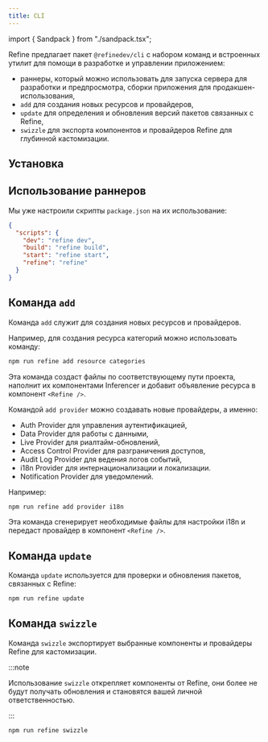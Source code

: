 ```yaml
---
title: CLI
---
```


import { Sandpack } from "./sandpack.tsx";

<Sandpack>

Refine предлагает пакет `@refinedev/cli` с набором команд и встроенных утилит для помощи в разработке и управлении приложением:

- раннеры, который можно использовать для запуска сервера для разработки и предпросмотра, сборки приложения для продакшен-использования,
- `add` для создания новых ресурсов и провайдеров,
- `update` для определения и обновления версий пакетов связанных с Refine,
- `swizzle` для экспорта компонентов и провайдеров Refine для глубинной кастомизации.

## Установка

<InstallPackagesCommand args="@refinedev/cli" />

## Использование раннеров

Мы уже настроили скрипты `package.json` на их использование:

```json title="package.json"
{
  "scripts": {
    "dev": "refine dev",
    "build": "refine build",
    "start": "refine start",
    "refine": "refine"
  }
}
```

## Команда `add`

Команда `add` служит для создания новых ресурсов и провайдеров.

Например, для создания ресурса категорий можно использовать команду:

```sh
npm run refine add resource categories
```

Эта команда создаст файлы по соответствующему пути проекта, наполнит их компонентами Inferencer и добавит объявление ресурса в компонент `<Refine />`.

<VideoInView src="https://refine.ams3.cdn.digitaloceanspaces.com/assets/tutorial/webm/add-resource.webm" playsInline loop autoPlay muted />

Командой `add provider` можно создавать новые провайдеры, а именно:

- Auth Provider для управления аутентификацией,
- Data Provider для работы с данными,
- Live Provider для риалтайм-обновлений,
- Access Control Provider для разграничения доступов,
- Audit Log Provider для ведения логов событий,
- i18n Provider для интернационализации и локализации.
- Notification Provider для уведомлений.

Например:

```sh
npm run refine add provider i18n
```

Эта команда сгенерирует необходимые файлы для настройки i18n и передаст провайдер в компонент `<Refine />`.

<VideoInView src="https://refine.ams3.cdn.digitaloceanspaces.com/assets/tutorial/webm/add-provider-i18n-2.webm" playsInline loop autoPlay muted />

## Команда `update`

Команда `update` используется для проверки и обновления пакетов, связанных с Refine:

```sh
npm run refine update
```

## Команда `swizzle`

Команда `swizzle` экспортирует выбранные компоненты и провайдеры Refine для кастомизации.

:::note

Использование `swizzle` открепляет компоненты от Refine, они более не будут получать обновления и становятся вашей личной ответственностью.

:::

```sh
npm run refine swizzle
```

<VideoInView src="https://refine.ams3.cdn.digitaloceanspaces.com/assets/tutorial/webm/cli-swizzle.webm" playsInline loop autoPlay muted />

</Sandpack>
